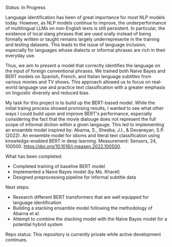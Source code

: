 Status: In Progress

Language identification has been of great importance for most NLP models today. However, as NLP models continue to improve, the underperformance of multilingual LLMs on non-English texts is still persistent. In particular, the existence of local slang phrases that are used orally instead of being formally written or taught remains largely underrepresente in the training and testing datasets. This leads to the issue of language inclusion, especially for languages whose dialects or informal phrases are rich in their everyday use. 

Thus, we aim to present a model that correctly identifies the language on the input of foreign conventional phrases. We trained both Naive Bayes and BERT models on Spanish, French, and Italian language subtitles from various movies and TV shows. This approach allowed us to focus on real-world language use and practice text classification with a greater emphasis on linguistic diversity and reduced bias.

My task for this project is to build up the BERT-based model. While the initial traiing process showed promising results, I wanted to see what other ways I could build upon and improve BERT's performance, especially considering the fact that the movie dialouge does not represent the full scope of informal diction within a given langauge. This led to implementing an ensamble model inspired by: Abarna, S., Sheeba, J.I., & Devaneyan, S.P. (2022). An ensemble model for idioms and literal text classification using knowledge-enabled BERT in deep learning. Measurement: Sensors, 24, 100500. https://doi.org/10.1016/j.measen.2022.100500.

What has been completed: 
- Completed training of baseline BERT model
- Implemented a Naive Bayes model (by Ms. Kharel)
- Designed preprocessing pipeline for informal subtitle data

Next steps: 
- Research different BERT transformers that are well equipped for language identification
- Building a stacking ensamble model following the methodology of Abarna et al.
- Attempt to combine the stacking model with the Naive Bayes model for a potential hybrid system

Repo status: This repository is currently private while active development continues.
